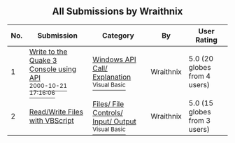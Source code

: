 ﻿<div align="center">

## All Submissions by Wraithnix

</div>

No.  | Submission | Category | By   | User Rating
---- | ---------- | -------- | ---- | -----------
1 | [Write to the Quake 3 Console using API<br /><sup>2000-10-21 17:16:06</sup>](https://github.com/Planet-Source-Code/wraithnix-write-to-the-quake-3-console-using-api__1-12209) | [Windows API Call/ Explanation<br /><sup>Visual Basic</sup>](../ByCategory/windows-api-call-explanation__1-39.md) | Wraithnix | 5.0 (20 globes from 4 users)
2 | [Read/Write Files with VBScript<br />](https://github.com/Planet-Source-Code/wraithnix-read-write-files-with-vbscript__1-8363) | [Files/ File Controls/ Input/ Output<br /><sup>Visual Basic</sup>](../ByCategory/files-file-controls-input-output__1-3.md) | Wraithnix | 5.0 (15 globes from 3 users)
